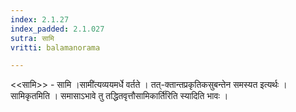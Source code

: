 ```yaml
---
index: 2.1.27
index_padded: 2.1.027
sutra: सामि
vritti: balamanorama

---
```

<<सामि>> - सामि ।सामी॑त्यव्ययमर्धे वर्तते । तत्-क्तान्तप्रकृतिकसुबन्तेन समस्यत इत्यर्थः । सामिकृतमिति । समासाऽभावे तु तद्धितवृत्तौसामिकार्ति॑रिति स्यादिति भावः । 